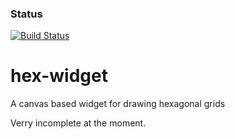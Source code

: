 ### Status
[![Build Status](https://travis-ci.org/chad-autry/hex-widget.svg?branch=master)](https://travis-ci.org/chad-autry/hex-widget)

# hex-widget
A canvas based widget for drawing hexagonal grids

Verry incomplete at the moment.